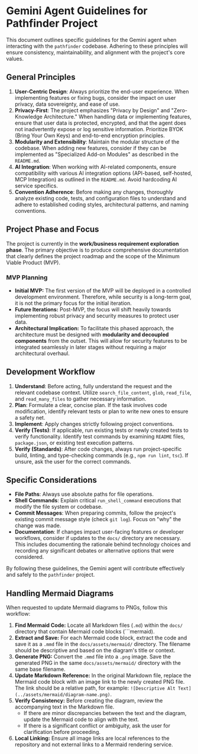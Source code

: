 # Gemini Agent Guidelines for Pathfinder Project

This document outlines specific guidelines for the Gemini agent when interacting with the `pathfinder` codebase. Adhering to these principles will ensure consistency, maintainability, and alignment with the project's core values.

## General Principles

1.  **User-Centric Design**: Always prioritize the end-user experience. When implementing features or fixing bugs, consider the impact on user privacy, data sovereignty, and ease of use.
2.  **Privacy-First**: The project emphasizes "Privacy by Design" and "Zero-Knowledge Architecture." When handling data or implementing features, ensure that user data is protected, encrypted, and that the agent does not inadvertently expose or log sensitive information. Prioritize BYOK (Bring Your Own Keys) and end-to-end encryption principles.
3.  **Modularity and Extensibility**: Maintain the modular structure of the codebase. When adding new features, consider if they can be implemented as "Specialized Add-on Modules" as described in the `README.md`.
4.  **AI Integration**: When working with AI-related components, ensure compatibility with various AI integration options (API-based, self-hosted, MCP Integration) as outlined in the `README.md`. Avoid hardcoding AI service specifics.
5.  **Convention Adherence**: Before making any changes, thoroughly analyze existing code, tests, and configuration files to understand and adhere to established coding styles, architectural patterns, and naming conventions.

## Project Phase and Focus

The project is currently in the **work/business requirement exploration phase**. The primary objective is to produce comprehensive documentation that clearly defines the project roadmap and the scope of the Minimum Viable Product (MVP).

### MVP Planning

*   **Initial MVP:** The first version of the MVP will be deployed in a controlled development environment. Therefore, while security is a long-term goal, it is not the primary focus for the initial iteration.
*   **Future Iterations:** Post-MVP, the focus will shift heavily towards implementing robust privacy and security measures to protect user data.
*   **Architectural Implication:** To facilitate this phased approach, the architecture must be designed with **modularity and decoupled components** from the outset. This will allow for security features to be integrated seamlessly in later stages without requiring a major architectural overhaul.

## Development Workflow

1.  **Understand**: Before acting, fully understand the request and the relevant codebase context. Utilize `search_file_content`, `glob`, `read_file`, and `read_many_files` to gather necessary information.
2.  **Plan**: Formulate a clear, concise plan. If the task involves code modification, identify relevant tests or plan to write new ones to ensure a safety net.
3.  **Implement**: Apply changes strictly following project conventions.
4.  **Verify (Tests)**: If applicable, run existing tests or newly created tests to verify functionality. Identify test commands by examining `README` files, `package.json`, or existing test execution patterns.
5.  **Verify (Standards)**: After code changes, always run project-specific build, linting, and type-checking commands (e.g., `npm run lint`, `tsc`). If unsure, ask the user for the correct commands.

## Specific Considerations

*   **File Paths**: Always use absolute paths for file operations.
*   **Shell Commands**: Explain critical `run_shell_command` executions that modify the file system or codebase.
*   **Commit Messages**: When preparing commits, follow the project's existing commit message style (check `git log`). Focus on "why" the change was made.
*   **Documentation**: If changes impact user-facing features or developer workflows, consider if updates to the `docs/` directory are necessary. This includes documenting the rationale behind technology choices and recording any significant debates or alternative options that were considered.

By following these guidelines, the Gemini agent will contribute effectively and safely to the `pathfinder` project.

## Handling Mermaid Diagrams

When requested to update Mermaid diagrams to PNGs, follow this workflow:

1.  **Find Mermaid Code:** Locate all Markdown files (`.md`) within the `docs/` directory that contain Mermaid code blocks (```mermaid).
2.  **Extract and Save:** For each Mermaid code block, extract the code and save it as a `.mmd` file in the `docs/assets/mermaid/` directory. The filename should be descriptive and based on the diagram's title or context.
3.  **Generate PNG:** Convert the `.mmd` file into a `.png` image. Save the generated PNG in the same `docs/assets/mermaid/` directory with the same base filename.
4.  **Update Markdown Reference:** In the original Markdown file, replace the Mermaid code block with an image link to the newly created PNG file. The link should be a relative path, for example: `![Descriptive Alt Text](../assets/mermaid/diagram-name.png)`.
5.  **Verify Consistency:** Before creating the diagram, review the accompanying text in the Markdown file.
    *   If there are minor discrepancies between the text and the diagram, update the Mermaid code to align with the text.
    *   If there is a significant conflict or ambiguity, ask the user for clarification before proceeding.
6.  **Local Linking:** Ensure all image links are local references to the repository and not external links to a Mermaid rendering service.